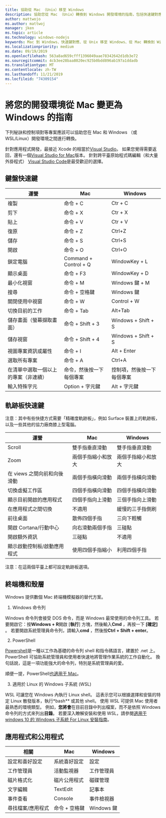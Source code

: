 ```yaml
---
title: 協助從 Mac （Unix）移至 Windows
description: 協助您從 Mac （Unix）轉換到 Windows 開發環境的指南，包括快速鍵對應和 Mac 和 Windows 之間不同概念的簡短總覽。
author: mattwojo
ms.author: mattwoj
manager: jken
ms.topic: article
ms.technology: windows-nodejs
keywords: Mac 到 Windows、快速鍵對應、從 Unix 移至 Windows、從 Mac 轉換到 Windows、從 MacBook 移至介面、如何將 Windows 用於 Macintosh 使用者、從 Macintosh 切換到 Windows、協助變更開發環境、Mac OS X 到 Windows、協助從 Mac 移至電腦
ms.localizationpriority: medium
ms.date: 09/19/2019
ms.openlocfilehash: 563a8ad659cfff1396049aae78342642d1db3e72
ms.sourcegitcommit: 4cb3ee28baa8020ec925b0bdd896ab197a1ddadb
ms.translationtype: MT
ms.contentlocale: zh-TW
ms.lasthandoff: 11/21/2019
ms.locfileid: "74309154"
---
```

# <a name="guide-for-changing-your-dev-environment-from-mac-to-windows"></a>將您的開發環境從 Mac 變更為 Windows 的指南

下列秘訣和控制項對等專案應該可以協助您在 Mac 和 Windows （或 WSL/Linux）開發環境之間進行轉換。

針對應用程式開發，最接近 Xcode 的相當於[Visual Studio](https://visualstudio.microsoft.com)。 如果您覺得需要返回，還有一個[Visual Studio for Mac](https://visualstudio.microsoft.com/vs/mac/)版本。 針對跨平臺原始程式碼編輯（和大量外掛程式） [Visual Studio Code](https://code.visualstudio.com/?wt.mc_id=DX_841432)是最受歡迎的選擇。

## <a name="keyboard-shortcuts"></a>鍵盤快速鍵

| **運營** | **Mac** | **Windows** |
|---------------|--------------------|---------------------|
| 複製 | 命令 + C | Ctr + C |
| 剪下 | 命令 + X | Ctr + X |
| 貼上 | 命令 + V | Ctr + V |
| 復原 | 命令 + Z | Ctrl+Z |
| 儲存 | 命令 + S | Ctrl+S |
| 開啟 | 命令 + O | Ctrl+O |
| 鎖定電腦 | Command + Control + Q | WindowKey + L |
| 顯示桌面 | 命令 + F3 | WindowKey + D |
| 最小化視窗 | 命令 + M | Windows 鍵 + M |
| 搜尋 | 命令 + 空格鍵 | Windows 鍵 |
| 關閉使用中視窗 | 命令 + W | Control + W |
| 切換目前的工作 | 命令 + Tab | Alt+Tab |
| 儲存畫面（螢幕擷取畫面） | 命令 + Shift + 3 | Windows + Shift + S |
| 儲存視窗 | 命令 + Shift + 4 | Windows + Shift + S |
| 視圖專案資訊或屬性 | 命令 + I | Alt + Enter |
 | 選取所有專案 | 命令 + A | Ctrl+A |
| 在清單中選取一個以上的專案（非連續） | 命令，然後按一下每個專案 | 控制項，然後按一下每個專案 |
| 輸入特殊字元 | Option + 字元鍵 | Alt + 字元鍵|

## <a name="trackpad-shortcuts"></a>軌跡板快速鍵

注意：其中有些快捷方式需要「精確度軌跡板」，例如 Surface 裝置上的軌跡板，以及一些其他的協力廠商膝上型電腦。

 **運營** | **Mac** | **Windows** |
|---------------|--------------------|---------------------|
| Scroll | 雙手指垂直滑動 | 雙手指垂直滑動 |
| Zoom | 兩個手指縮小和放大 | 兩個手指縮小和放大 |
| 在 views 之間向前和向後滑動 | 兩個手指橫向滑動 | 兩個手指橫向滑動 |
| 切換虛擬工作區 | 四個手指橫向滑動 | 四個手指橫向滑動 |
| 顯示目前開啟的應用程式 | 四個手指向上滑動 | 三個手指向上滑動 |
| 在應用程式之間切換 | 不適用 | 緩慢的三手指側刷 |
| 前往桌面 | 散佈四個手指 | 三向下輕觸 |
| 開啟 Cortana/行動中心 | 向右滑動兩個手指 | 三碰點 |
| 開啟額外資訊 | 三碰點 | 不適用 |
|顯示啟動控制板/啟動應用程式 | 使用四個手指縮小 | 利用四個手指 |

注意：在這兩個平臺上都可設定軌跡板選項。

## <a name="terminal-and-shell"></a>終端機和殼層

Windows 提供數個 Mac 終端機模擬器的替代方案。

1. Windows 命令列

Windows 命令列會接受 DOS 命令，而是 Windows 最常使用的命令列工具。 若要開啟它：按**Windows + R**開啟 [**執行**] 方塊，然後輸入**Cmd** ，再按一下 **[確定]** 。 若要開啟系統管理員命令列，請輸入**cmd** ，然後按**Ctrl + Shift + enter**。 

2. PowerShell

[Powershell](https://docs.microsoft.com/powershell/scripting/overview?view=powershell-6)是一種以工作為基礎的命令列 shell 和指令碼語言，建置於 .net 上。 PowerShell 可協助系統管理員和使用者快速地將管理作業系統的工作自動化。 換句話說，這是一項功能強大的命令列，特別是系統管理員的愛。

順便一提，PowerShell[也適用于 Mac](https://docs.microsoft.com/powershell/scripting/install/installing-powershell-core-on-macos?view=powershell-6)。

3. 適用於 Linux 的 Windows 子系統 (WSL)

WSL 可讓您在 Windows 內執行 Linux shell。 這表示您可以根據選擇和安裝的特定 Linux 散發版本，執行*bash** 或其他 shell。 使用 WSL 可提供 Mac 使用者最熟悉的環境類型。 例如，**您將會**在目前目錄中列出檔案，而不是依照 Windows 命令列的方式來列出**目錄**。 若要深入瞭解安裝和使用 WSL，請參閱[適用于 windows 10 的 Windows 子系統 For Linux 安裝指南](https://docs.microsoft.com/en-us/windows/wsl/install-win10)。

## <a name="apps-and-utilities"></a>應用程式和公用程式

 **相關** | **Mac** | **Windows** |
|---------------|--------------------|---------------------|
| 設定和喜好設定 | 系統喜好設定 | 設定 |
| 工作管理員 | 活動監視器 | 工作管理員 |
| 磁片格式化 | 磁片公用程式 | 磁碟管理 |
| 文字編輯 | TextEdit | 記事本 |
| 事件查看 | Console | 事件檢視器 |
| 尋找檔案/應用程式 | 命令 + 空格鍵 | Windows 鍵 |

